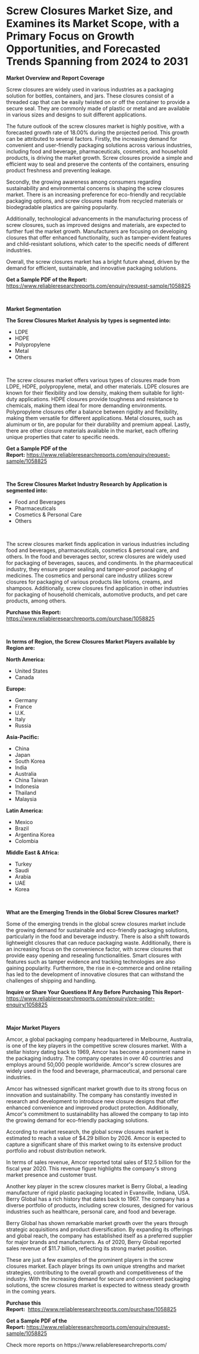 <p><h1>Screw Closures Market Size, and Examines its Market Scope, with a Primary Focus on Growth Opportunities, and Forecasted Trends Spanning from 2024 to 2031</h1></p><p><strong>Market Overview and Report Coverage</strong></p>
<p><p>Screw closures are widely used in various industries as a packaging solution for bottles, containers, and jars. These closures consist of a threaded cap that can be easily twisted on or off the container to provide a secure seal. They are commonly made of plastic or metal and are available in various sizes and designs to suit different applications.</p><p>The future outlook of the screw closures market is highly positive, with a forecasted growth rate of 18.00% during the projected period. This growth can be attributed to several factors. Firstly, the increasing demand for convenient and user-friendly packaging solutions across various industries, including food and beverage, pharmaceuticals, cosmetics, and household products, is driving the market growth. Screw closures provide a simple and efficient way to seal and preserve the contents of the containers, ensuring product freshness and preventing leakage.</p><p>Secondly, the growing awareness among consumers regarding sustainability and environmental concerns is shaping the screw closures market. There is an increasing preference for eco-friendly and recyclable packaging options, and screw closures made from recycled materials or biodegradable plastics are gaining popularity.</p><p>Additionally, technological advancements in the manufacturing process of screw closures, such as improved designs and materials, are expected to further fuel the market growth. Manufacturers are focusing on developing closures that offer enhanced functionality, such as tamper-evident features and child-resistant solutions, which cater to the specific needs of different industries.</p><p>Overall, the screw closures market has a bright future ahead, driven by the demand for efficient, sustainable, and innovative packaging solutions.</p></p>
<p><strong>Get a Sample PDF of the Report:</strong> <a href="https://www.reliableresearchreports.com/enquiry/request-sample/1058825">https://www.reliableresearchreports.com/enquiry/request-sample/1058825</a></p>
<p>&nbsp;</p>
<p><strong>Market Segmentation</strong></p>
<p><strong>The Screw Closures Market Analysis by types is segmented into:</strong></p>
<p><ul><li>LDPE</li><li>HDPE</li><li>Polypropylene</li><li>Metal</li><li>Others</li></ul></p>
<p>&nbsp;</p>
<p><p>The screw closures market offers various types of closures made from LDPE, HDPE, polypropylene, metal, and other materials. LDPE closures are known for their flexibility and low density, making them suitable for light-duty applications. HDPE closures provide toughness and resistance to chemicals, making them ideal for more demanding environments. Polypropylene closures offer a balance between rigidity and flexibility, making them versatile for different applications. Metal closures, such as aluminum or tin, are popular for their durability and premium appeal. Lastly, there are other closure materials available in the market, each offering unique properties that cater to specific needs.</p></p>
<p><strong>Get a Sample PDF of the Report:</strong>&nbsp;<a href="https://www.reliableresearchreports.com/enquiry/request-sample/1058825">https://www.reliableresearchreports.com/enquiry/request-sample/1058825</a></p>
<p>&nbsp;</p>
<p><strong>The Screw Closures Market Industry Research by Application is segmented into:</strong></p>
<p><ul><li>Food and Beverages</li><li>Pharmaceuticals</li><li>Cosmetics & Personal Care</li><li>Others</li></ul></p>
<p>&nbsp;</p>
<p><p>The screw closures market finds application in various industries including food and beverages, pharmaceuticals, cosmetics & personal care, and others. In the food and beverages sector, screw closures are widely used for packaging of beverages, sauces, and condiments. In the pharmaceutical industry, they ensure proper sealing and tamper-proof packaging of medicines. The cosmetics and personal care industry utilizes screw closures for packaging of various products like lotions, creams, and shampoos. Additionally, screw closures find application in other industries for packaging of household chemicals, automotive products, and pet care products, among others.</p></p>
<p><strong>Purchase this Report:</strong>&nbsp; <a href="https://www.reliableresearchreports.com/purchase/1058825">https://www.reliableresearchreports.com/purchase/1058825</a></p>
<p>&nbsp;</p>
<p><strong>In terms of Region, the Screw Closures Market Players available by Region are:</strong></p>
<p>
    <p> <strong> North America: </strong>
        <ul>
            <li>United States</li>
            <li>Canada</li>
        </ul>
        </p> 
    <p> <strong> Europe: </strong>
        <ul>
            <li>Germany</li>
            <li>France</li>
            <li>U.K.</li>
            <li>Italy</li>
            <li>Russia</li>
        </ul>
        </p> 
    <p> <strong> Asia-Pacific: </strong>
        <ul>
            <li>China</li>
            <li>Japan</li>
            <li>South Korea</li>
            <li>India</li>
            <li>Australia</li>
            <li>China Taiwan</li>
            <li>Indonesia</li>
            <li>Thailand</li>
            <li>Malaysia</li>
        </ul>
        </p> 
    <p> <strong> Latin America: </strong>
        <ul>
            <li>Mexico</li>
            <li>Brazil</li>
            <li>Argentina Korea</li>
            <li>Colombia</li>
        </ul>
        </p> 
    <p> <strong> Middle East & Africa: </strong>
        <ul>
            <li>Turkey</li>
            <li>Saudi</li>
            <li>Arabia</li>
            <li>UAE</li>
            <li>Korea</li>
        </ul>
    </p>
    </p>
<p>&nbsp;</p>
<p><strong>What are the Emerging Trends in the Global Screw Closures market?</strong></p>
<p><p>Some of the emerging trends in the global screw closures market include the growing demand for sustainable and eco-friendly packaging solutions, particularly in the food and beverage industry. There is also a shift towards lightweight closures that can reduce packaging waste. Additionally, there is an increasing focus on the convenience factor, with screw closures that provide easy opening and resealing functionalities. Smart closures with features such as tamper evidence and tracking technologies are also gaining popularity. Furthermore, the rise in e-commerce and online retailing has led to the development of innovative closures that can withstand the challenges of shipping and handling.</p></p>
<p><strong>Inquire or Share Your Questions If Any Before Purchasing This Report</strong>- <a href="https://www.reliableresearchreports.com/enquiry/pre-order-enquiry/1058825">https://www.reliableresearchreports.com/enquiry/pre-order-enquiry/1058825</a></p>
<p>&nbsp;</p>
<p><strong>Major Market Players</strong></p>
<p><p>Amcor, a global packaging company headquartered in Melbourne, Australia, is one of the key players in the competitive screw closures market. With a stellar history dating back to 1969, Amcor has become a prominent name in the packaging industry. The company operates in over 40 countries and employs around 50,000 people worldwide. Amcor's screw closures are widely used in the food and beverage, pharmaceutical, and personal care industries.</p><p>Amcor has witnessed significant market growth due to its strong focus on innovation and sustainability. The company has constantly invested in research and development to introduce new closure designs that offer enhanced convenience and improved product protection. Additionally, Amcor's commitment to sustainability has allowed the company to tap into the growing demand for eco-friendly packaging solutions.</p><p>According to market research, the global screw closures market is estimated to reach a value of $4.29 billion by 2026. Amcor is expected to capture a significant share of this market owing to its extensive product portfolio and robust distribution network.</p><p>In terms of sales revenue, Amcor reported total sales of $12.5 billion for the fiscal year 2020. This revenue figure highlights the company's strong market presence and customer trust.</p><p>Another key player in the screw closures market is Berry Global, a leading manufacturer of rigid plastic packaging located in Evansville, Indiana, USA. Berry Global has a rich history that dates back to 1967. The company has a diverse portfolio of products, including screw closures, designed for various industries such as healthcare, personal care, and food and beverage.</p><p>Berry Global has shown remarkable market growth over the years through strategic acquisitions and product diversification. By expanding its offerings and global reach, the company has established itself as a preferred supplier for major brands and manufacturers. As of 2020, Berry Global reported sales revenue of $11.7 billion, reflecting its strong market position.</p><p>These are just a few examples of the prominent players in the screw closures market. Each player brings its own unique strengths and market strategies, contributing to the overall growth and competitiveness of the industry. With the increasing demand for secure and convenient packaging solutions, the screw closures market is expected to witness steady growth in the coming years.</p></p>
<p><strong>Purchase this Report:</strong>&nbsp;&nbsp;<a href="https://www.reliableresearchreports.com/purchase/1058825">https://www.reliableresearchreports.com/purchase/1058825</a></p>
<p></p>
<p><strong>Get a Sample PDF of the Report:</strong>&nbsp;<a href="https://www.reliableresearchreports.com/enquiry/request-sample/1058825">https://www.reliableresearchreports.com/enquiry/request-sample/1058825</a></p>
<p>Check more reports on https://www.reliableresearchreports.com/</p>